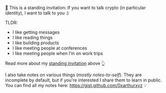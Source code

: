 👋 This is a standing invitation: If you want to talk crypto (in particular identity), I want to talk to you :)

TLDR:
- I like getting messages
- I like reading things
- I like building products
- I like meeting people at conferences
- I like meeting people when I’m on work trips

Read more about my [standing invitation](https://gist.github.com/0xarthurxyz/6f8c4469131f7b405925b765d0b21b9c) above 👆


I also take notes on various things (_mostly notes-to-self_). They are incomplete by default, but if you're interested I share them to learn in public. You can find all my notes here: https://gist.github.com/0xarthurxyz 💡

<!-- [![My github stats](https://github-readme-stats.vercel.app/api?username=0xarthurxyz&show_icons=true&theme=tokyonight)](https://github.com/0xarthurxyz/github-readme-stats) -->
